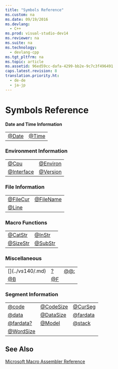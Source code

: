 ```yaml
---
title: "Symbols Reference"
ms.custom: na
ms.date: 09/19/2016
ms.devlang: 
  - C++
ms.prod: visual-studio-dev14
ms.reviewer: na
ms.suite: na
ms.technology: 
  - devlang-cpp
ms.tgt_pltfrm: na
ms.topic: article
ms.assetid: 96ed59cc-dafa-4299-bb2e-9c7c3f496491
caps.latest.revision: 8
translation.priority.ht: 
  - de-de
  - ja-jp
---
```

# Symbols Reference
**Date and Time Information**  
  
|||  
|-|-|  
|[@Date](../vs140/@Date.md)|[@Time](../vs140/@Time.md)|  
  
### Environment Information  
  
|||  
|-|-|  
|[@Cpu](../vs140/@Cpu.md)|[@Environ](../vs140/@Environ.md)|  
|[@Interface](../vs140/@Interface.md)|[@Version](../vs140/@Version.md)|  
  
### File Information  
  
|||  
|-|-|  
|[@FileCur](../vs140/@FileCur.md)|[@FileName](../vs140/@FileName.md)|  
|[@Line](../vs140/@Line.md)||  
  
### Macro Functions  
  
|||  
|-|-|  
|[@CatStr](../vs140/@CatStr.md)|[@InStr](../vs140/@InStr.md)|  
|[@SizeStr](../vs140/@SizeStr.md)|[@SubStr](../vs140/@SubStr.md)|  
  
### Miscellaneous  
  
||||  
|-|-|-|  
|[$](../vs140/$.md)|[?](../vs140/-.md)|[@@:](../vs140/@@-.md)|  
|[@B](../vs140/@B.md)|[@F](../vs140/@F.md)||  
  
### Segment Information  
  
||||  
|-|-|-|  
|[@code](../vs140/@code.md)|[@CodeSize](../vs140/@CodeSize.md)|[@CurSeg](../vs140/@CurSeg.md)|  
|[@data](../vs140/@data.md)|[@DataSize](../vs140/@DataSize.md)|[@fardata](../vs140/@fardata.md)|  
|[@fardata?](../vs140/@fardata-.md)|[@Model](../vs140/@Model.md)|[@stack](../vs140/@stack.md)|  
|[@WordSize](../vs140/@WordSize.md)|||  
  
## See Also  
 [Microsoft Macro Assembler Reference](../vs140/Microsoft-Macro-Assembler-Reference.md)